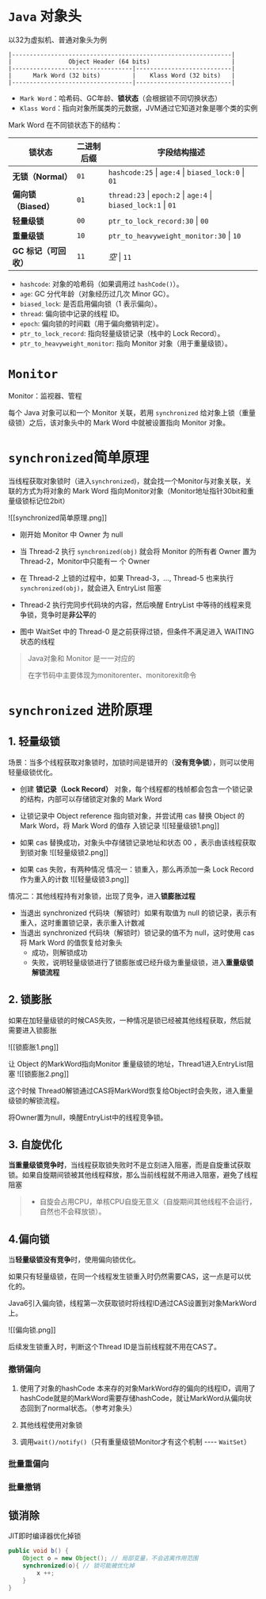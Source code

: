 

# `Java` 对象头

以32为虚拟机、普通对象头为例



```
|--------------------------------------------------------------|
|                Object Header (64 bits)                       |
|----------------------------------|---------------------------| 
|      Mark Word (32 bits)         |    Klass Word (32 bits)   |
|----------------------------------|---------------------------|
```
- `Mark Word`：哈希码、GC年龄、**锁状态**（会根据锁不同切换状态）
- `Klass Word`：指向对象所属类的元数据，JVM通过它知道对象是哪个类的实例


Mark Word 在不同锁状态下的结构：

| 锁状态             | 二进制后缀 | 字段结构描述                                                         |
| --------------- | ----- | -------------------------------------------------------------- |
| **无锁（Normal）**  | `01`  | `hashcode:25` \| `age:4` \| `biased_lock:0` \| `01`            |
| **偏向锁（Biased）** | `01`  | `thread:23` \| `epoch:2` \| `age:4` \| `biased_lock:1` \| `01` |
| **轻量级锁**        | `00`  | `ptr_to_lock_record:30` \| `00`                                |
| **重量级锁**        | `10`  | `ptr_to_heavyweight_monitor:30` \| `10`                        |
| **GC 标记（可回收）**  | `11`  | _空_ \| `11`                                                    |


- `hashcode`: 对象的哈希码（如果调用过 `hashCode()`）。
- `age`: GC 分代年龄（对象经历过几次 Minor GC）。
- `biased_lock`: 是否启用偏向锁（1 表示偏向）。
- `thread`: 偏向锁中记录的线程 ID。
- `epoch`: 偏向锁的时间戳（用于偏向撤销判定）。
- `ptr_to_lock_record`: 指向轻量级锁记录（栈中的 Lock Record）。
- `ptr_to_heavyweight_monitor`: 指向 Monitor 对象（用于重量级锁）。

# `Monitor`

Monitor：监视器、管程

每个 Java 对象可以和一个 Monitor 关联，若用 `synchronized` 给对象上锁（重量级锁）之后，该对象头中的 Mark Word 中就被设置指向 Monitor 对象。





# `synchronized`简单原理

当线程获取对象锁时（进入`synchronized`)，就会找一个Monitor与对象关联，关联的方式为将对象的 Mark Word 指向Monitor对象（Monitor地址指针30bit和重量级锁标记位2bit）

![[synchronized简单原理.png]]

- 刚开始 Monitor 中 Owner 为 null 

- 当 Thread-2 执行 `synchronized(obj)` 就会将 Monitor 的所有者 Owner 置为 Thread-2，Monitor中只能有一 个 Owner 

- 在 Thread-2 上锁的过程中，如果 Thread-3，..., Thread-5 也来执行 `synchronized(obj)`，就会进入 EntryList 阻塞

- Thread-2 执行完同步代码块的内容，然后唤醒 EntryList 中等待的线程来竞争锁，竞争时是**非公平**的 

- 图中 WaitSet 中的 Thread-0 是之前获得过锁，但条件不满足进入 WAITING 状态的线程

>Java对象和 Monitor 是一一对应的
>
> 在字节码中主要体现为monitorenter、monitorexit命令

# `synchronized` 进阶原理

## 1. 轻量级锁

场景：当多个线程获取对象锁时，加锁时间是错开的（**没有竞争锁**），则可以使用轻量级锁优化。


- 创建 **锁记录（Lock Record）** 对象，每个线程都的栈帧都会包含一个锁记录的结构，内部可以存储锁定对象的 Mark Word

- 让锁记录中 Object reference 指向锁对象，并尝试用 cas 替换 Object 的 Mark Word，将 Mark Word 的值存 入锁记录
![[轻量级锁1.png]]

- 如果 cas 替换成功，对象头中存储锁记录地址和状态 00 ，表示由该线程获取到锁对象
![[轻量级锁2.png]]

- 如果 cas 失败，有两种情况
情况一：锁重入，那么再添加一条 Lock Record 作为重入的计数
![[轻量级锁3.png]]

情况二：其他线程持有对象锁，出现了竞争，进入**锁膨胀过程**

- 当退出 synchronized 代码块（解锁时）如果有取值为 null 的锁记录，表示有重入，这时重置锁记录，表示重入计数减
- 当退出 synchronized 代码块（解锁时）锁记录的值不为 null，这时使用 cas 将 Mark Word 的值恢复给对象头
	- 成功，则解锁成功 
	- 失败，说明轻量级锁进行了锁膨胀或已经升级为重量级锁，进入**重量级锁解锁流程**

## 2. 锁膨胀

如果在加轻量级锁的时候CAS失败，一种情况是锁已经被其他线程获取，然后就需要进入锁膨胀

![[锁膨胀1.png]]

让 Object 的MarkWord指向Monitor 重量级锁的地址，Thread1进入EntryList阻塞
![[锁膨胀2.png]]

这个时候 Thread0解锁通过CAS将MarkWord恢复给Object时会失败，进入重量级锁的解锁流程。

将Owner置为null，唤醒EntryList中的线程竞争锁。

## 3. 自旋优化

**当重量级锁竞争时**，当线程获取锁失败时不是立刻进入阻塞，而是自旋重试获取锁。如果自旋期间锁被其他线程释放，那么当前线程就不用进入阻塞，避免了线程阻塞

>- 自旋会占用CPU，单核CPU自旋无意义（自旋期间其他线程不会运行，自然也不会释放锁）。

## 4.偏向锁

当**轻量级锁没有竞争**时，使用偏向锁优化。

如果只有轻量级锁，在同一个线程发生锁重入时仍然需要CAS，这一点是可以优化的。

Java6引入偏向锁，线程第一次获取锁时将线程ID通过CAS设置到对象MarkWord上。

![[偏向锁.png]]

后续发生锁重入时，判断这个Thread ID是当前线程就不用在CAS了。


### 撤销偏向

1. 使用了对象的hashCode
本来存的对象MarkWord存的偏向的线程ID，调用了hashCode就是的MarkWord需要存储hashCode，就让MarkWord从偏向状态回到了normal状态。（参考对象头）

2. 其他线程使用对象锁

3. 调用`wait()/notify()`（只有重量级锁Monitor才有这个机制 ---- `WaitSet`）

### 批量重偏向

### 批量撤销

## 锁消除

JIT即时编译器优化掉锁
```java
public void b() {
	Object o = new Object(); // 局部变量，不会逃离作用范围
	synchronized(o){ // 锁可能被优化掉
		x ++;
	}
}
```